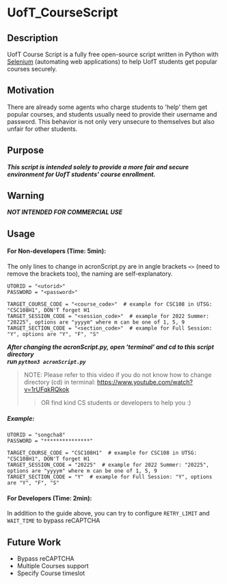 # UofT_CourseScript

## Description
UofT Course Script is a fully free open-source script written in Python with [Selenium](https://www.selenium.dev/) (automating web applications) to help UofT students get popular courses securely.

## Motivation
There are already some agents who charge students to 'help' them get popular courses, and students usually need to provide their username and password.
This behavior is not only very unsecure to themselves but also unfair for other students.

## Purpose
***This script is intended solely to provide a more fair and secure environment for UofT students' course enrollment.***

## Warning
***NOT INTENDED FOR COMMERCIAL USE***

## Usage
#### For Non-developers (Time: 5min):
The only lines to change in acronScript.py are in angle brackets `<>` (need to remove the brackets too), the naming are self-explanatory.
```
UTORID = "<utorid>"
PASSWORD = "<password>"

TARGET_COURSE_CODE = "<course_code>"  # example for CSC108 in UTSG: "CSC108H1", DON'T forget H1
TARGET_SESSION_CODE = "<session_code>"  # example for 2022 Summer: "20225", options are "yyyym" where m can be one of 1, 5, 9
TARGET_SECTION_CODE = "<section_code>"  # example for Full Session: "Y", options are "Y", "F", "S"
```
***After changing the acronScript.py, open 'terminal' and cd to this script directory***\
***run `python3 acronScript.py`***
> NOTE: Please refer to this video if you do not know how to change directory (cd) in terminal: https://www.youtube.com/watch?v=1rUFqkRQkok
>> OR find kind CS students or developers to help you :)
##### Example:
```
UTORID = "songcha8"
PASSWORD = "***************"

TARGET_COURSE_CODE = "CSC108H1"  # example for CSC108 in UTSG: "CSC108H1", DON'T forget H1
TARGET_SESSION_CODE = "20225"  # example for 2022 Summer: "20225", options are "yyyym" where m can be one of 1, 5, 9
TARGET_SECTION_CODE = "Y"  # example for Full Session: "Y", options are "Y", "F", "S"
```

#### For Developers (Time: 2min):
In addition to the guide above, you can try to configure `RETRY_LIMIT` and `WAIT_TIME` to bypass reCAPTCHA

## Future Work
- Bypass reCAPTCHA
- Multiple Courses support
- Specify Course timeslot
